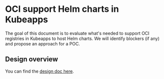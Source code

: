 # OCI support Helm charts in Kubeapps

The goal of this document is to evaluate what's needed to support OCI registries in Kubeapps to host Helm charts. We will identify blockers (if any) and propose an approach for a POC.

## Design overview

You can find the [design doc here](https://docs.google.com/document/d/1ZaJmmL3OLoKEhzO41ogPLl5CsxHmwUERefPxmj98EPU/).
